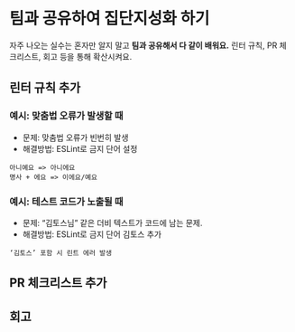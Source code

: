 # 팀과 공유하여 집단지성화 하기

자주 나오는 실수는 혼자만 알지 말고 **팀과 공유해서 다 같이 배워요.** 린터 규칙, PR 체크리스트, 회고 등을 통해 확산시켜요.

## 린터 규칙 추가

### 예시: 맞춤법 오류가 발생할 때

- 문제: 맞춤법 오류가 빈번히 발생
- 해결방법: ESLint로 금지 단어 설정

```
아니예요 => 아니에요
명사 + 에요 => 이에요/예요
```

### 예시: 테스트 코드가 노출될 때

- 문제: “김토스님” 같은 더비 텍스트가 코드에 남는 문제.
- 해결방법: ESLint로 금지 단어 김토스 추가

```
‘김토스’ 포함 시 린트 에러 발생
```

## PR 체크리스트 추가

## 회고
